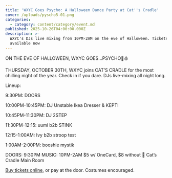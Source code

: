 ```yaml
---
title: 'WXYC Goes Psycho: A Halloween Dance Party at Cat''s Cradle'
cover: /uploads/pyscho5-01.png
categories:
  - category: content/category/event.md
published: 2025-10-26T04:00:00.000Z
description: >-
  WXYC's DJs live mixing from 10PM-2AM on the eve of Halloween. Tickets
  available now
---
```


ON THE EVE OF HALLOWEEN, WXYC GOES…PSYCHO🔪🩸

THURSDAY, OCTOBER 30TH, WXYC joins CAT’S CRADLE for the most chilling night of the year. Check in if you dare. DJs live-mixing all night long.

Lineup:

9:30PM: DOORS

10:00PM-10:45PM: DJ Unstable Ikea Dresser & KEPT!

10:45PM-11:30PM: DJ 2STEP

11:30PM-12:15: uumi b2b STINK

12:15-1:00AM: Ivy b2b stroop test

1:00AM-2:00PM: booshie mystik

DOORS: 9:30PM
MUSIC: 10PM-2AM
$5 w/ OneCard, $8 without
📌 Cat’s Cradle Main Room

[Buy tickets online](https://catscradle.com/event/wxyc-goes-psycho-halloween-dance-party/cats-cradle/carrboro-north-carolina/), or pay at the door. Costumes encouraged. 
